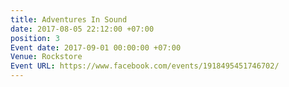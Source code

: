 ```yaml
---
title: Adventures In Sound
date: 2017-08-05 22:12:00 +07:00
position: 3
Event date: 2017-09-01 00:00:00 +07:00
Venue: Rockstore
Event URL: https://www.facebook.com/events/1918495451746702/
---
```



